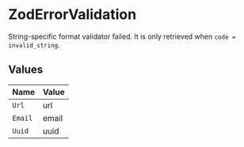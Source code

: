 # ZodErrorValidation

String-specific format validator failed. It is only retrieved when `code = invalid_string`.


## Values

| Name    | Value   |
| ------- | ------- |
| `Url`   | url     |
| `Email` | email   |
| `Uuid`  | uuid    |